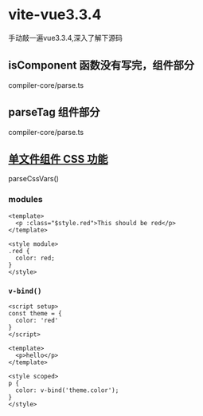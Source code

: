 # vite-vue3.3.4

手动敲一遍vue3.3.4,深入了解下源码

## isComponent 函数没有写完，组件部分

compiler-core/parse.ts

## parseTag 组件部分

compiler-core/parse.ts


## [单文件组件 CSS 功能](https://cn.vuejs.org/api/sfc-css-features.html#v-bind-in-css)

parseCssVars()

### modules

```
<template>
  <p :class="$style.red">This should be red</p>
</template>

<style module>
.red {
  color: red;
}
</style>
```


### `v-bind()`

```
<script setup>
const theme = {
  color: 'red'
}
</script>

<template>
  <p>hello</p>
</template>

<style scoped>
p {
  color: v-bind('theme.color');
}
</style>
```